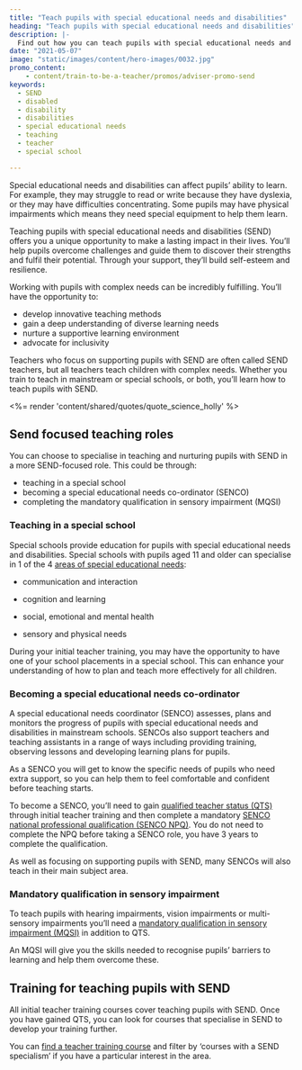 ```yaml
---
title: "Teach pupils with special educational needs and disabilities"
heading: "Teach pupils with special educational needs and disabilities"
description: |-
  Find out how you can teach pupils with special educational needs and disabilities and how to become a special educational needs coordinator (SENCO).
date: "2021-05-07"
image: "static/images/content/hero-images/0032.jpg"
promo_content:
    - content/train-to-be-a-teacher/promos/adviser-promo-send
keywords:
  - SEND
  - disabled
  - disability  
  - disabilities
  - special educational needs
  - teaching
  - teacher
  - special school

---
```

Special educational needs and disabilities can affect pupils’ ability to learn. For example, they may struggle to read or write because they have dyslexia, or they may have difficulties concentrating. Some pupils may have physical impairments which means they need special equipment to help them learn.  

Teaching pupils with special educational needs and disabilities (SEND) offers you a unique opportunity to make a lasting impact in their lives. You’ll help pupils overcome challenges and guide them to discover their strengths and fulfil their potential. Through your support, they’ll build self-esteem and resilience. 

Working with pupils with complex needs can be incredibly fulfilling. You’ll have the opportunity to: 

* develop innovative teaching methods 
* gain a deep understanding of diverse learning needs 
* nurture a supportive learning environment  
* advocate for inclusivity  

Teachers who focus on supporting pupils with SEND are often called SEND teachers, but all teachers teach children with complex needs. Whether you train to teach in mainstream or special schools, or both, you’ll learn how to teach pupils with SEND. 

  <section class="col col-720">
    <!-- Quote: Holly, science teacher -->
    <%= render 'content/shared/quotes/quote_science_holly' %>
  </section>
  
## Send focused teaching roles

You can choose to specialise in teaching and nurturing pupils with SEND in a more SEND-focused role. This could be through:
  
* teaching in a special school
* becoming a special educational needs co-ordinator (SENCO)
* completing the mandatory qualification in sensory impairment (MQSI)

  
### Teaching in a special school

Special schools provide education for pupils with special educational needs and disabilities. Special schools with pupils aged 11 and older can specialise in 1 of the 4 [areas of special educational needs](https://www.gov.uk/children-with-special-educational-needs): 

* communication and interaction 

* cognition and learning 

* social, emotional and mental health 

* sensory and physical needs 

During your initial teacher training, you may have the opportunity to have one of your school placements in a special school. This can enhance your understanding of how to plan and teach more effectively for all children.  

### Becoming a special educational needs co-ordinator

A special educational needs coordinator (SENCO) assesses, plans and monitors the progress of pupils with special educational needs and disabilities in mainstream schools. SENCOs also support teachers and teaching assistants in a range of ways including providing training, observing lessons and developing learning plans for pupils. 

As a SENCO you will get to know the specific needs of pupils who need extra support, so you can help them to feel comfortable and confident before teaching starts. 

To become a SENCO, you’ll need to gain [qualified teacher status (QTS)](/train-to-be-a-teacher/what-is-qts) through initial teacher training and then complete a mandatory [SENCO national professional qualification (SENCO NPQ)](https://www.gov.uk/guidance/special-educational-needs-co-ordinators-national-professional-qualification). You do not need to complete the NPQ before taking a SENCO role, you have 3 years to complete the qualification. 

As well as focusing on supporting pupils with SEND, many SENCOs will also teach in their main subject area. 

### Mandatory qualification in sensory impairment

To teach pupils with hearing impairments, vision impairments or multi-sensory impairments you’ll need a [mandatory qualification in sensory impairment (MQSI)](https://www.gov.uk/guidance/mandatory-qualifications-specialist-teachers) in addition to QTS.  

An MQSI will give you the skills needed to recognise pupils’ barriers to learning and help them overcome these. 

## Training for teaching pupils with SEND

All initial teacher training courses cover teaching pupils with SEND. Once you have gained QTS, you can look for courses that specialise in SEND to develop your training further. 

You can [find a teacher training course](https://find-teacher-training-courses.service.gov.uk/) and filter by ‘courses with a SEND specialism’ if you have a particular interest in the area. 